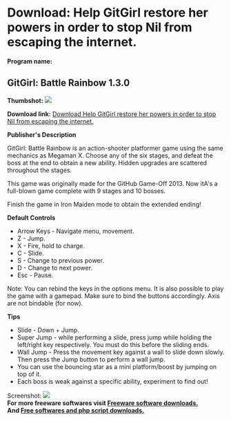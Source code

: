 # Download: Help GitGirl restore her powers in order to stop Nil from escaping the internet.

**Program name:**

## GitGirl: Battle Rainbow 1.3.0

  
**Thumbshot:** ![](http://www.freewarefiles.com/screenshot/gitgirl_md.jpg)   
  
**Download link:** [Download Help GitGirl restore her powers in order to stop Nil from escaping the internet.](http://freesoftwares.boysofts.com/GitGirl-Battle-Rainbow_program_98751.html)  
  


**Publisher's Description**  
  


GitGirl: Battle Rainbow is an action-shooter platformer game using the same mechanics as Megaman X. Choose any of the six stages, and defeat the boss at the end to obtain a new ability. Hidden upgrades are scattered throughout the stages. 

This game was originally made for the GitHub Game-Off 2013. Now itA's a full-blown game complete with 9 stages and 10 bosses.

Finish the game in Iron Maiden mode to obtain the extended ending!

**Default Controls**

  * Arrow Keys - Navigate menu, movement.
  * Z - Jump.
  * X - Fire, hold to charge.
  * C - Slide.
  * S - Change to previous power.
  * D - Change to next power.
  * Esc - Pause.

Note: You can rebind the keys in the options menu. It is also possible to play the game with a gamepad. Make sure to bind the buttons accordingly. Axis are not bindable (for now).

**Tips**

  * Slide - Down + Jump.
  * Super Jump - while performing a slide, press jump while holding the left/right key respectively. You must do this before the sliding ends.
  * Wall Jump - Press the movement key against a wall to slide down slowly. Then press the Jump button to perform a wall jump.
  * You can use the bouncing star as a mini platform/boost by jumping on top of it.
  * Each boss is weak against a specific ability, experiment to find out!

  
  
Screenshot: ![](http://www.freewarefiles.com/screenshot/gitgirl.jpg)   
**For more freeware softwares visit [Freeware software downloads.](http://freesoftwares.boysofts.com/)**   
**And [Free softwares and php script downloads.](http://www.boysofts.com/)**
